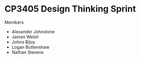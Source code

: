 # CP3405 Design Thinking Sprint

Members 
- Alexander Johnstone
- James Welsh
- Johns Bijoy
- Logan Buttenshaw
- Nathan Stevens

